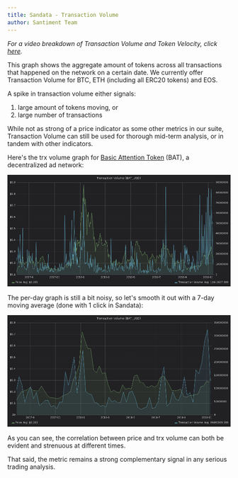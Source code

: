 ```yaml
---
title: Sandata - Transaction Volume
author: Santiment Team
---
```


*For a video breakdown of Transaction Volume and Token Velocity, click*
[*here*](https://drive.google.com/file/d/1fAgF96dCsl0RLosL8Fj1p-W0NXBR5onh/view?usp=sharing)*.*

This graph shows the aggregate amount of tokens across all transactions
that happened on the network on a certain date. We currently offer
Transaction Volume for BTC, ETH (including all ERC20 tokens) and EOS.

A spike in transaction volume either signals:

1.  large amount of tokens moving, or
2.  large number of transactions

While not as strong of a price indicator as some other metrics in our
suite, Transaction Volume can still be used for thorough mid-term
analysis, or in tandem with other indicators.

Here's the trx volume graph for [Basic Attention
Token](https://basicattentiontoken.org/) (BAT), a decentralized ad
network:

![](1.png)

The per-day graph is still a bit noisy, so let's smooth it out with a
7-day moving average (done with 1 click in Sandata):

![](2.png)

As you can see, the correlation between price and trx volume can both be
evident and strenuous at different times.

That said, the metric remains a strong complementary signal in any
serious trading analysis.
